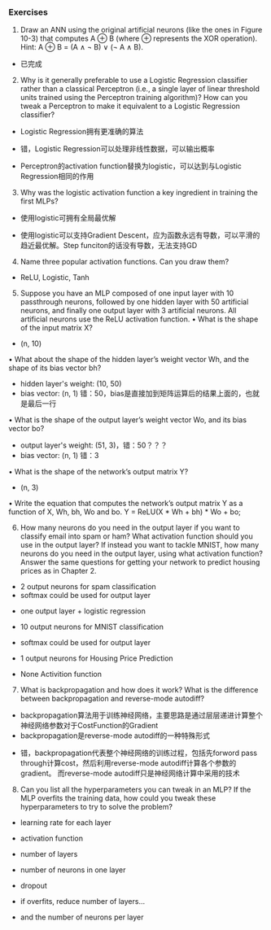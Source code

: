 ### Exercises

1. Draw an ANN using the original artificial neurons (like the ones in Figure 10-3) that computes A ⊕ B (where ⊕ represents the XOR operation). Hint: A ⊕ B = (A ∧ ¬ B) ∨ (¬ A ∧ B).
- 已完成

2. Why is it generally preferable to use a Logistic Regression classifier rather than a classical Perceptron (i.e., a single layer of linear threshold units trained using the Perceptron training algorithm)? How can you tweak a Perceptron to make it equivalent to a Logistic Regression classifier?
- Logistic Regression拥有更准确的算法
* 错，Logistic Regression可以处理非线性数据，可以输出概率
- Perceptron的activation function替换为logistic，可以达到与Logistic Regression相同的作用


3. Why was the logistic activation function a key ingredient in training the first MLPs?
- 使用logistic可拥有全局最优解
* 使用logistic可以支持Gradient Descent，应为函数永远有导数，可以平滑的趋近最优解。Step funciton的话没有导数，无法支持GD

4. Name three popular activation functions. Can you draw them?
- ReLU, Logistic, Tanh

5. Suppose you have an MLP composed of one input layer with 10 passthrough neurons, followed by one hidden layer with 50 artificial neurons, and finally one output layer with 3 artificial neurons. All artificial neurons use the ReLU activation function.
• What is the shape of the input matrix X?
- (n, 10)

• What about the shape of the hidden layer’s weight vector Wh, and the shape of its bias vector bh?
- hidden layer's weight: (10, 50)
- bias vector: (n, 1) 错：50，bias是直接加到矩阵运算后的结果上面的，也就是最后一行

• What is the shape of the output layer’s weight vector Wo, and its bias vector bo?
- output layer's weight: (51, 3)，错：50？？？
- bias vector: (n, 1) 错：3

• What is the shape of the network’s output matrix Y?
- (n, 3)

• Write the equation that computes the network’s output matrix Y as a function of X, Wh, bh, Wo and bo.
 Y = ReLU(X * Wh + bh) * Wo + bo;

6. How many neurons do you need in the output layer if you want to classify email into spam or ham? What activation function should you use in the output layer? If instead you want to tackle MNIST, how many neurons do you need in the output layer, using what activation function? Answer the same questions for getting your network to predict housing prices as in Chapter 2.

- 2 output neurons for spam classification
- softmax could be used for output layer
* one output layer + logistic regression

- 10 output neurons for MNIST classification
- softmax could be used for output layer

- 1 output neurons for Housing Price Prediction
- None Activition function


7. What is backpropagation and how does it work? What is the difference between backpropagation and reverse-mode autodiff?
- backpropagation算法用于训练神经网络，主要思路是通过层层递进计算整个神经网络参数对于CostFunction的Gradient
- backpropagation是reverse-mode autodiff的一种特殊形式
* 错，backpropagation代表整个神经网络的训练过程，包括先forword pass through计算cost，然后利用reverse-mode autodiff计算各个参数的gradient。
 而reverse-mode autodiff只是神经网络计算中采用的技术


8. Can you list all the hyperparameters you can tweak in an MLP? If the MLP overfits the training data, how could you tweak these hyperparameters to try to solve the problem?
- learning rate for each layer
- activation function
- number of layers
- number of neurons in one layer
- dropout

- if overfits, reduce number of layers... 
* and the number of neurons per layer
